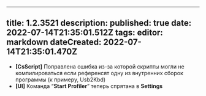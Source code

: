 
---
title: 1.2.3521
description: 
published: true
date: 2022-07-14T21:35:01.512Z
tags: 
editor: markdown
dateCreated: 2022-07-14T21:35:01.470Z
---		
		
- **[CsScript]** Поправлена ошибка из-за которой скрипты могли не компилироваться если референсят одну из внутренних сборок программы (к примеру, Usb2Kbd)
- **[UI]** Команда “**Start Profiler**” теперь спрятана в **Settings**
